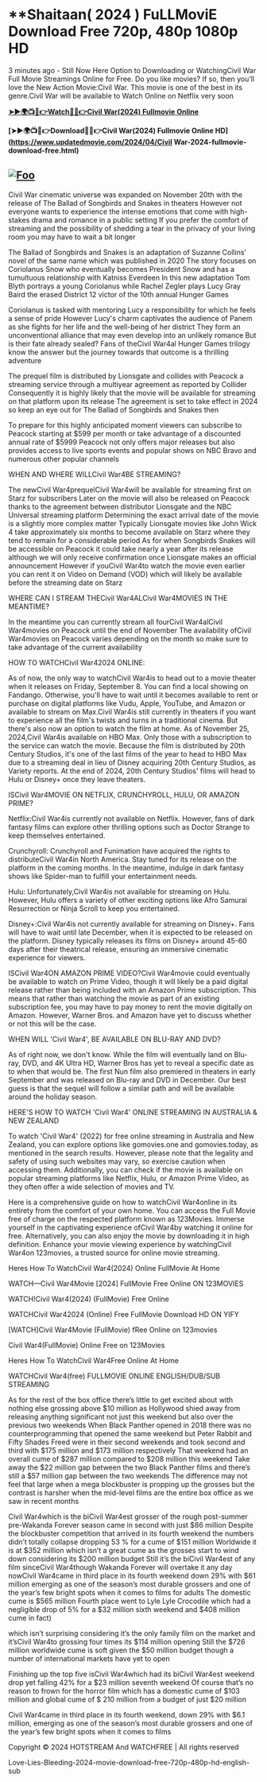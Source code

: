 # **Shaitaan( 2024 ) FuLLMoviE Download Free 720p, 480p 1080p HD 


3 minutes ago - Still Now Here Option to Downloading or WatchingCivil War Full Movie Streamings Online for Free. Do you like movies? If so, then you’ll love the New Action Movie:Civil War. This movie is one of the best in its genre.Civil War will be available to Watch Online on Netflix very soon

**[➤►🌍📺📱👉Watch🔴✅👉Civil War(2024) Fullmovie Online](https://www.updatedmovie.com/2024/04/civil-war-2024-fullmovie-download-free.html)**


**[➤►🌍📺📱👉Download🔴✅👉Civil War(2024) Fullmovie Online HD](https://www.updatedmovie.com/2024/04/Civil War-2024-fullmovie-download-free.html)**

## <a href="https://www.updatedmovie.com/2024/04/civil-war-2024-fullmovie-download-free.html" rel="nofollow"><img src="http://camo.githubusercontent.com/917e6ed5c302499242165dcc02bdbce85c075fd21b35918eb9c0b771855261b8/68747470733a2f2f7374617469632e7769787374617469632e636f6d2f6d656469612f6232343966395f61646163386637306662336634356238383639313639366337376465313866337e6d76322e676966" alt="Foo" style="max-width: 100%;"></a>

Civil War cinematic universe was expanded on November 20th with the release of The Ballad of Songbirds and Snakes in theaters However not everyone wants to experience the intense emotions that come with high-stakes drama and romance in a public setting If you prefer the comfort of streaming and the possibility of shedding a tear in the privacy of your living room you may have to wait a bit longer

The Ballad of Songbirds and Snakes is an adaptation of Suzanne Collins' novel of the same name which was published in 2020 The story focuses on Coriolanus Snow who eventually becomes President Snow and has a tumultuous relationship with Katniss Everdeen In this new adaptation Tom Blyth portrays a young Coriolanus while Rachel Zegler plays Lucy Gray Baird the erased District 12 victor of the 10th annual Hunger Games

Coriolanus is tasked with mentoring Lucy a responsibility for which he feels a sense of pride However Lucy's charm captivates the audience of Panem as she fights for her life and the well-being of her district They form an unconventional alliance that may even develop into an unlikely romance But is their fate already sealed? Fans of theCivil War4al Hunger Games trilogy know the answer but the journey towards that outcome is a thrilling adventure

The prequel film is distributed by Lionsgate and collides with Peacock a streaming service through a multiyear agreement as reported by Collider Consequently it is highly likely that the movie will be available for streaming on that platform upon its release The agreement is set to take effect in 2024 so keep an eye out for The Ballad of Songbirds and Snakes then

To prepare for this highly anticipated moment viewers can subscribe to Peacock starting at $599 per month or take advantage of a discounted annual rate of $5999 Peacock not only offers major releases but also provides access to live sports events and popular shows on NBC Bravo and numerous other popular channels

WHEN AND WHERE WILLCivil War4BE STREAMING?

The newCivil War4prequelCivil War4will be available for streaming first on Starz for subscribers Later on the movie will also be released on Peacock thanks to the agreement between distributor Lionsgate and the NBC Universal streaming platform Determining the exact arrival date of the movie is a slightly more complex matter Typically Lionsgate movies like John Wick 4 take approximately six months to become available on Starz where they tend to remain for a considerable period As for when Songbirds Snakes will be accessible on Peacock it could take nearly a year after its release although we will only receive confirmation once Lionsgate makes an official announcement However if youCivil War4to watch the movie even earlier you can rent it on Video on Demand (VOD) which will likely be available before the streaming date on Starz

WHERE CAN I STREAM THECivil War4ALCivil War4MOVIES IN THE MEANTIME?

In the meantime you can currently stream all fourCivil War4alCivil War4movies on Peacock until the end of November The availability ofCivil War4movies on Peacock varies depending on the month so make sure to take advantage of the current availability

HOW TO WATCHCivil War42024 ONLINE:

As of now, the only way to watchCivil War4is to head out to a movie theater when it releases on Friday, September 8. You can find a local showing on Fandango. Otherwise, you'll have to wait until it becomes available to rent or purchase on digital platforms like Vudu, Apple, YouTube, and Amazon or available to stream on Max.Civil War4is still currently in theaters if you want to experience all the film's twists and turns in a traditional cinema. But there's also now an option to watch the film at home. As of November 25, 2024,Civil War4is available on HBO Max. Only those with a subscription to the service can watch the movie. Because the film is distributed by 20th Century Studios, it's one of the last films of the year to head to HBO Max due to a streaming deal in lieu of Disney acquiring 20th Century Studios, as Variety reports. At the end of 2024, 20th Century Studios' films will head to Hulu or Disney+ once they leave theaters.

ISCivil War4MOVIE ON NETFLIX, CRUNCHYROLL, HULU, OR AMAZON PRIME?

Netflix:Civil War4is currently not available on Netflix. However, fans of dark fantasy films can explore other thrilling options such as Doctor Strange to keep themselves entertained.

Crunchyroll: Crunchyroll and Funimation have acquired the rights to distributeCivil War4in North America. Stay tuned for its release on the platform in the coming months. In the meantime, indulge in dark fantasy shows like Spider-man to fulfill your entertainment needs.

Hulu: Unfortunately,Civil War4is not available for streaming on Hulu. However, Hulu offers a variety of other exciting options like Afro Samurai Resurrection or Ninja Scroll to keep you entertained.

Disney+:Civil War4is not currently available for streaming on Disney+. Fans will have to wait until late December, when it is expected to be released on the platform. Disney typically releases its films on Disney+ around 45-60 days after their theatrical release, ensuring an immersive cinematic experience for viewers.

ISCivil War4ON AMAZON PRIME VIDEO?Civil War4movie could eventually be available to watch on Prime Video, though it will likely be a paid digital release rather than being included with an Amazon Prime subscription. This means that rather than watching the movie as part of an existing subscription fee, you may have to pay money to rent the movie digitally on Amazon. However, Warner Bros. and Amazon have yet to discuss whether or not this will be the case.

WHEN WILL 'Civil War4', BE AVAILABLE ON BLU-RAY AND DVD?

As of right now, we don't know. While the film will eventually land on Blu-ray, DVD, and 4K Ultra HD, Warner Bros has yet to reveal a specific date as to when that would be. The first Nun film also premiered in theaters in early September and was released on Blu-ray and DVD in December. Our best guess is that the sequel will follow a similar path and will be available around the holiday season.

HERE'S HOW TO WATCH 'Civil War4' ONLINE STREAMING IN AUSTRALIA & NEW ZEALAND

To watch 'Civil War4' (2022) for free online streaming in Australia and New Zealand, you can explore options like gomovies.one and gomovies.today, as mentioned in the search results. However, please note that the legality and safety of using such websites may vary, so exercise caution when accessing them. Additionally, you can check if the movie is available on popular streaming platforms like Netflix, Hulu, or Amazon Prime Video, as they often offer a wide selection of movies and TV.

Here is a comprehensive guide on how to watchCivil War4online in its entirety from the comfort of your own home. You can access the Full Movie free of charge on the respected platform known as 123Movies. Immerse yourself in the captivating experience ofCivil War4by watching it online for free. Alternatively, you can also enjoy the movie by downloading it in high definition. Enhance your movie viewing experience by watchingCivil War4on 123movies, a trusted source for online movie streaming.

Heres How To WatchCivil War4(2024) Online FullMovie At Home

WATCH—Civil War4Movie [2024] FullMovie Free Online ON 123MOVIES

WATCH!Civil War4(2024) (FullMovie) Free Online

WATCHCivil War42024 (Online) Free FullMovie Download HD ON YIFY

[WATCH]Civil War4Movie (FullMovie) fRee Online on 123movies

Civil War4(FullMovie) Online Free on 123Movies

Heres How To WatchCivil War4Free Online At Home

WATCHCivil War4(free) FULLMOVIE ONLINE ENGLISH/DUB/SUB STREAMING

As for the rest of the box office there’s little to get excited about with nothing else grossing above $10 million as Hollywood shied away from releasing anything significant not just this weekend but also over the previous two weekends When Black Panther opened in 2018 there was no counterprogramming that opened the same weekend but Peter Rabbit and Fifty Shades Freed were in their second weekends and took second and third with $175 million and $173 million respectively That weekend had an overall cume of $287 million compared to $208 million this weekend Take away the $22 million gap between the two Black Panther films and there’s still a $57 million gap between the two weekends The difference may not feel that large when a mega blockbuster is propping up the grosses but the contrast is harsher when the mid-level films are the entire box office as we saw in recent months

Civil War4which is the biCivil War4est grosser of the rough post-summer pre-Wakanda Forever season came in second with just $86 million Despite the blockbuster competition that arrived in its fourth weekend the numbers didn’t totally collapse dropping 53 % for a cume of $151 million Worldwide it is at $352 million which isn’t a great cume as the grosses start to wind down considering its $200 million budget Still it’s the biCivil War4est of any film sinceCivil War4though Wakanda Forever will overtake it any day nowCivil War4came in third place in its fourth weekend down 29% with $61 million emerging as one of the season’s most durable grossers and one of the year’s few bright spots when it comes to films for adults The domestic cume is $565 million Fourth place went to Lyle Lyle Crocodile which had a negligible drop of 5% for a $32 million sixth weekend and $408 million cume in fact)

which isn’t surprising considering it’s the only family film on the market and it’sCivil War4to grossing four times its $114 million opening Still the $726 million worldwide cume is soft given the $50 million budget though a number of international markets have yet to open

Finishing up the top five isCivil War4which had its biCivil War4est weekend drop yet falling 42% for a $23 million seventh weekend Of course that’s no reason to frown for the horror film which has a domestic cume of $103 million and global cume of $ 210 million from a budget of just $20 million

Civil War4came in third place in its fourth weekend, down 29% with $6.1 million, emerging as one of the season’s most durable grossers and one of the year’s few bright spots when it comes to films

Copyright © 2024 HOTSTREAM And WATCHFREE | All rights reserved

Love-Lies-Bleeding-2024-movie-download-free-720p-480p-hd-english-sub
